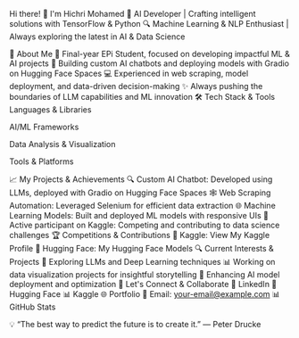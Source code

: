 Hi there! 👋 I'm Hichri Mohamed
🌟 AI Developer | Crafting intelligent solutions with TensorFlow & Python
🔍 Machine Learning & NLP Enthusiast | Always exploring the latest in AI & Data Science

🚀 About Me
🌱 Final-year EPi Student, focused on developing impactful ML & AI projects
🤖 Building custom AI chatbots and deploying models with Gradio on Hugging Face Spaces
💻 Experienced in web scraping, model deployment, and data-driven decision-making
✨ Always pushing the boundaries of LLM capabilities and ML innovation
🛠 Tech Stack & Tools
Languages & Libraries

AI/ML Frameworks

Data Analysis & Visualization

Tools & Platforms

📈 My Projects & Achievements
🔍 Custom AI Chatbot: Developed using LLMs, deployed with Gradio on Hugging Face Spaces
🕸️ Web Scraping Automation: Leveraged Selenium for efficient data extraction
🌐 Machine Learning Models: Built and deployed ML models with responsive UIs
🥇 Active participant on Kaggle: Competing and contributing to data science challenges
🏆 Competitions & Contributions
🥇 Kaggle: View My Kaggle Profile
🤗 Hugging Face: My Hugging Face Models
🔍 Current Interests & Projects
🌌 Exploring LLMs and Deep Learning techniques
📊 Working on data visualization projects for insightful storytelling
🚀 Enhancing AI model deployment and optimization
💬 Let's Connect & Collaborate
💼 LinkedIn
🧬 Hugging Face
📊 Kaggle
🌐 Portfolio
📧 Email: your-email@example.com
📊 GitHub Stats


💡 “The best way to predict the future is to create it.” — Peter Drucke
